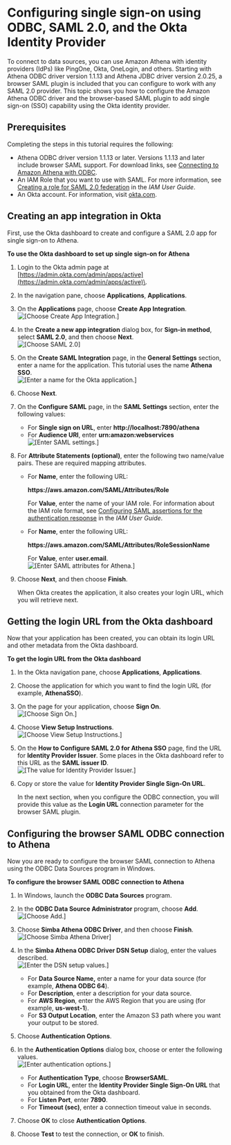 # Configuring single sign\-on using ODBC, SAML 2\.0, and the Okta Identity Provider<a name="okta-saml-sso"></a>

To connect to data sources, you can use Amazon Athena with identity providers \(IdPs\) like PingOne, Okta, OneLogin, and others\. Starting with Athena ODBC driver version 1\.1\.13 and Athena JDBC driver version 2\.0\.25, a browser SAML plugin is included that you can configure to work with any SAML 2\.0 provider\. This topic shows you how to configure the Amazon Athena ODBC driver and the browser\-based SAML plugin to add single sign\-on \(SSO\) capability using the Okta identity provider\.

## Prerequisites<a name="okta-saml-sso-prerequisites"></a>

Completing the steps in this tutorial requires the following:
+ Athena ODBC driver version 1\.1\.13 or later\. Versions 1\.1\.13 and later include browser SAML support\. For download links, see [Connecting to Amazon Athena with ODBC](https://docs.aws.amazon.com/athena/latest/ug/connect-with-odbc.html)\.
+ An IAM Role that you want to use with SAML\. For more information, see [Creating a role for SAML 2\.0 federation](https://docs.aws.amazon.com/IAM/latest/UserGuide/id_roles_create_for-idp_saml.html) in the *IAM User Guide*\.
+ An Okta account\. For information, visit [okta\.com](https://www.okta.com/)\.

## Creating an app integration in Okta<a name="okta-saml-sso-creating-an-app-integration-in-okta"></a>

First, use the Okta dashboard to create and configure a SAML 2\.0 app for single sign\-on to Athena\.

**To use the Okta dashboard to set up single sign\-on for Athena**

1. Login to the Okta admin page at [https://admin.okta.com/admin/apps/active](https://admin.okta.com/admin/apps/active)\.

1. In the navigation pane, choose **Applications**, **Applications**\.

1. On the **Applications** page, choose **Create App Integration**\.  
![\[Choose Create App Integration.\]](http://docs.aws.amazon.com/athena/latest/ug/images/okta-saml-sso-1.png)

1. In the **Create a new app integration** dialog box, for **Sign\-in method**, select **SAML 2\.0**, and then choose **Next**\.  
![\[Choose SAML 2.0\]](http://docs.aws.amazon.com/athena/latest/ug/images/okta-saml-sso-2.png)

1. On the **Create SAML Integration** page, in the **General Settings** section, enter a name for the application\. This tutorial uses the name **Athena SSO**\.  
![\[Enter a name for the Okta application.\]](http://docs.aws.amazon.com/athena/latest/ug/images/okta-saml-sso-3.png)

1. Choose **Next**\.

1. On the **Configure SAML** page, in the **SAML Settings** section, enter the following values:
   + For **Single sign on URL**, enter **http://localhost:7890/athena**
   + For **Audience URI**, enter **urn:amazon:webservices**  
![\[Enter SAML settings.\]](http://docs.aws.amazon.com/athena/latest/ug/images/okta-saml-sso-4.png)

1. For **Attribute Statements \(optional\)**, enter the following two name/value pairs\. These are required mapping attributes\.
   + For **Name**, enter the following URL:

     **https://aws\.amazon\.com/SAML/Attributes/Role**

     For **Value**, enter the name of your IAM role\. For information about the IAM role format, see [Configuring SAML assertions for the authentication response](https://docs.aws.amazon.com/IAM/latest/UserGuide/id_roles_providers_create_saml_assertions.html) in the *IAM User Guide*\.
   + For **Name**, enter the following URL:

     **https://aws\.amazon\.com/SAML/Attributes/RoleSessionName**

     For **Value**, enter **user\.email**\.  
![\[Enter SAML attributes for Athena.\]](http://docs.aws.amazon.com/athena/latest/ug/images/okta-saml-sso-5.png)

1. Choose **Next**, and then choose **Finish**\. 

   When Okta creates the application, it also creates your login URL, which you will retrieve next\.

## Getting the login URL from the Okta dashboard<a name="okta-saml-sso-getting-the-login-url-from-the-okta-dashboard"></a>

Now that your application has been created, you can obtain its login URL and other metadata from the Okta dashboard\.

**To get the login URL from the Okta dashboard**

1. In the Okta navigation pane, choose **Applications**, **Applications**\.

1. Choose the application for which you want to find the login URL \(for example, **AthenaSSO**\)\.

1. On the page for your application, choose **Sign On**\.  
![\[Choose Sign On.\]](http://docs.aws.amazon.com/athena/latest/ug/images/okta-saml-sso-6.png)

1. Choose **View Setup Instructions**\.  
![\[Choose View Setup Instructions.\]](http://docs.aws.amazon.com/athena/latest/ug/images/okta-saml-sso-7.png)

1. On the **How to Configure SAML 2\.0 for Athena SSO** page, find the URL for **Identity Provider Issuer**\. Some places in the Okta dashboard refer to this URL as the **SAML issuer ID**\.  
![\[The value for Identity Provider Issuer.\]](http://docs.aws.amazon.com/athena/latest/ug/images/okta-saml-sso-8.png)

1. Copy or store the value for **Identity Provider Single Sign\-On URL**\. 

   In the next section, when you configure the ODBC connection, you will provide this value as the **Login URL** connection parameter for the browser SAML plugin\.

## Configuring the browser SAML ODBC connection to Athena<a name="okta-saml-sso-configuring-the-browser-saml-odbc-connection-to-athena"></a>

Now you are ready to configure the browser SAML connection to Athena using the ODBC Data Sources program in Windows\.

**To configure the browser SAML ODBC connection to Athena**

1. In Windows, launch the **ODBC Data Sources** program\.

1. In the **ODBC Data Source Administrator** program, choose **Add**\.  
![\[Choose Add.\]](http://docs.aws.amazon.com/athena/latest/ug/images/okta-saml-sso-9.png)

1. Choose **Simba Athena ODBC Driver**, and then choose **Finish**\.  
![\[Choose Simba Athena Driver\]](http://docs.aws.amazon.com/athena/latest/ug/images/okta-saml-sso-10.png)

1. In the **Simba Athena ODBC Driver DSN Setup** dialog, enter the values described\.  
![\[Enter the DSN setup values.\]](http://docs.aws.amazon.com/athena/latest/ug/images/okta-saml-sso-11.png)
   + For **Data Source Name,** enter a name for your data source \(for example, **Athena ODBC 64**\)\.
   + For **Description**, enter a description for your data source\.
   + For **AWS Region**, enter the AWS Region that you are using \(for example, **us\-west\-1**\)\.
   + For **S3 Output Location**, enter the Amazon S3 path where you want your output to be stored\.

1. Choose **Authentication Options**\.

1. In the **Authentication Options** dialog box, choose or enter the following values\.  
![\[Enter authentication options.\]](http://docs.aws.amazon.com/athena/latest/ug/images/okta-saml-sso-12.png)
   + For **Authentication Type**, choose **BrowserSAML**\.
   + For **Login URL**, enter the **Identity Provider Single Sign\-On URL** that you obtained from the Okta dashboard\.
   + For **Listen Port**, enter **7890**\.
   + For **Timeout \(sec\)**, enter a connection timeout value in seconds\.

1. Choose **OK** to close **Authentication Options**\.

1. Choose **Test** to test the connection, or **OK** to finish\.